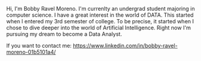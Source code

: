 Hi, I'm Bobby Ravel Moreno.
I'm currenlty an undergrad student majoring in computer science. 
I have a great interest in the world of DATA. This started when I entered my 3rd semester of college. 
To be precise, it started when I chose to dive deeper into the world of Artificial Intelligence.
Right now I'm pursuing my dream to become a Data Analyst.

If you want to contact me:
https://www.linkedin.com/in/bobby-ravel-moreno-01b5101a4/
